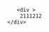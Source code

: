 <!DOCTYPE html>
<html lang="en">
<head>
    <meta charset="utf-8" />
    <title>Sanofi - Study Cloud</title>
</head>
<body>

	   <div >
		2111212
	</div>
</body>
</html>
